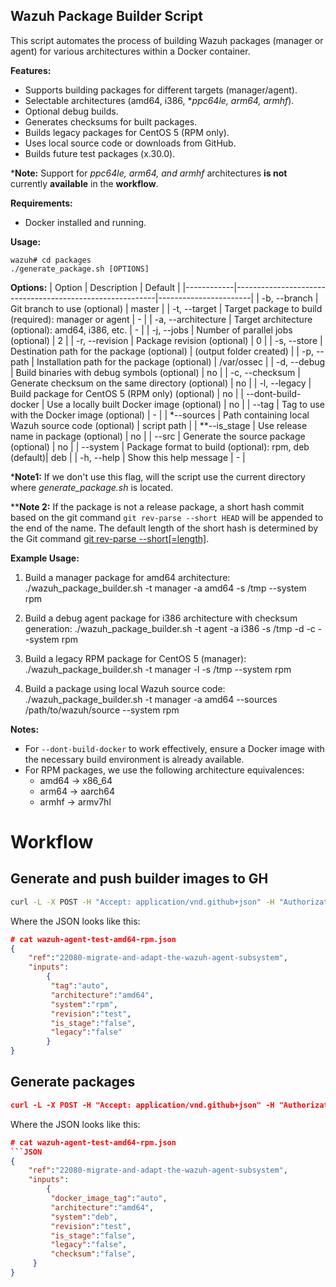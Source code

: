 ## Wazuh Package Builder Script

This script automates the process of building Wazuh packages (manager or agent) for various architectures within a Docker container.

**Features:**

- Supports building packages for different targets (manager/agent).
- Selectable architectures (amd64, i386, **ppc64le, arm64, armhf*).
- Optional debug builds.
- Generates checksums for built packages.
- Builds legacy packages for CentOS 5 (RPM only).
- Uses local source code or downloads from GitHub.
- Builds future test packages (x.30.0).

***Note:** Support for *ppc64le, arm64, and armhf* architectures **is not** currently **available** in the **workflow**.

**Requirements:**

- Docker installed and running.

**Usage:**
```
wazuh# cd packages
./generate_package.sh [OPTIONS]
```

**Options:**
| Option     | Description                                            | Default               |
|------------|----------------------------------------------------------|-----------------------|
| -b, --branch | Git branch to use (optional)                          | master                |
| -t, --target | Target package to build (required): manager or agent    | -                     |
| -a, --architecture | Target architecture (optional): amd64, i386, etc. | -                     |
| -j, --jobs  | Number of parallel jobs (optional)                       | 2                     |
| -r, --revision | Package revision (optional)                          | 0                     |
| -s, --store  | Destination path for the package (optional)            | (output folder created) |
| -p, --path   | Installation path for the package (optional)           | /var/ossec             |
| -d, --debug  | Build binaries with debug symbols (optional)           | no                     |
| -c, --checksum | Generate checksum on the same directory (optional)   | no                     |
| -l, --legacy | Build package for CentOS 5 (RPM only) (optional)        | no                     |
| --dont-build-docker | Use a locally built Docker image (optional)      | no   |
| --tag        | Tag to use with the Docker image (optional)             | -                     |
| *--sources    | Path containing local Wazuh source code (optional)       | script path            |
| **--is_stage | Use release name in package (optional)               | no                     |
| --src        | Generate the source package (optional)                 | no                     |
| --system | Package format to build (optional): rpm, deb (default)| deb                    |
| -h, --help   | Show this help message                                 | -                     |

***Note1:** If we don't use this flag, will the script use the current directory where *generate_package.sh* is located.

****Note 2:** If the package is not a release package, a short hash commit based on the git command `git rev-parse --short HEAD` will be appended to the end of the name. The default length of the short hash is determined by the Git command [git rev-parse --short[=length]](https://git-scm.com/docs/git-rev-parse#Documentation/git-rev-parse.txt---shortlength:~:text=interpreted%20as%20usual.-,%2D%2Dshort%5B%3Dlength%5D,-Same%20as%20%2D%2Dverify).


**Example Usage:**

1. Build a manager package for amd64 architecture:
./wazuh_package_builder.sh -t manager -a amd64 -s /tmp --system rpm

2. Build a debug agent package for i386 architecture with checksum generation:
./wazuh_package_builder.sh -t agent -a i386 -s /tmp -d -c --system rpm

3. Build a legacy RPM package for CentOS 5 (manager):
./wazuh_package_builder.sh -t manager -l -s /tmp --system rpm

4. Build a package using local Wazuh source code:
./wazuh_package_builder.sh -t manager -a amd64 --sources /path/to/wazuh/source --system rpm


**Notes:**
- For `--dont-build-docker` to work effectively, ensure a Docker image with the necessary build environment is already available.
- For RPM packages, we use the following architecture equivalences:
    * amd64 -> x86_64
    * arm64 -> aarch64
    * armhf -> armv7hl

# Workflow

## Generate and push builder images to GH

```bash
curl -L -X POST -H "Accept: application/vnd.github+json" -H "Authorization: Bearer $GH_WORKFLOW_TOKEN" -H "X-GitHub-Api-Version: 2022-11-28" --data-binary "@$(pwd)/wazuh-agent-test-amd64-rpm.json" "https://api.github.com/repos/wazuh/wazuh/actions/workflows/packages-build-linux-agent.yml/dispatches"'
```

Where the JSON looks like this:
```json
# cat wazuh-agent-test-amd64-rpm.json
{
    "ref":"22080-migrate-and-adapt-the-wazuh-agent-subsystem",
    "inputs":
        {
         "tag":"auto",
         "architecture":"amd64",
         "system":"rpm",
         "revision":"test",
         "is_stage":"false",
         "legacy":"false"
        }
}
```

## Generate packages

```json
curl -L -X POST -H "Accept: application/vnd.github+json" -H "Authorization: Bearer $GH_WORKFLOW_TOKEN" -H "X-GitHub-Api-Version: 2022-11-28" --data-binary "@$(pwd)/wazuh-agent-test-amd64-rpm.json" "https://api.github.com/repos/wazuh/wazuh/actions/workflows/packages-build-linux-agent.yml/dispatches"
```

Where the JSON looks like this:
```json
# cat wazuh-agent-test-amd64-rpm.json
```JSON
{
    "ref":"22080-migrate-and-adapt-the-wazuh-agent-subsystem",
    "inputs":
        {
         "docker_image_tag":"auto",
         "architecture":"amd64",
         "system":"deb",
         "revision":"test",
         "is_stage":"false",
         "legacy":"false",
         "checksum":"false",
     }
}
```